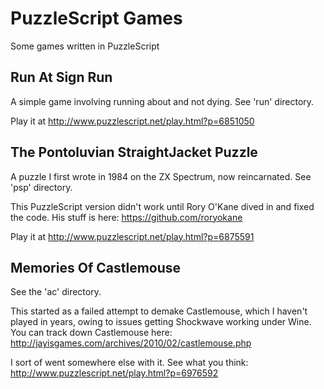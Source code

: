 PuzzleScript Games
==================

Some games written in PuzzleScript

Run At Sign Run
---------------

A simple game involving running about and not dying. See 'run' directory.

Play it at http://www.puzzlescript.net/play.html?p=6851050

The Pontoluvian StraightJacket Puzzle
-------------------------------------

A puzzle I first wrote in 1984 on the ZX Spectrum, now reincarnated. See 'psp' directory.

This PuzzleScript version didn't work until Rory O'Kane dived in and fixed the code. His stuff is here: https://github.com/roryokane

Play it at http://www.puzzlescript.net/play.html?p=6875591

Memories Of Castlemouse
-----------------------

See the 'ac' directory.

This started as a failed attempt to demake Castlemouse, which I haven't played in years, owing to issues getting Shockwave working under Wine. You can track down Castlemouse here: http://jayisgames.com/archives/2010/02/castlemouse.php

I sort of went somewhere else with it. See what you think: http://www.puzzlescript.net/play.html?p=6976592


